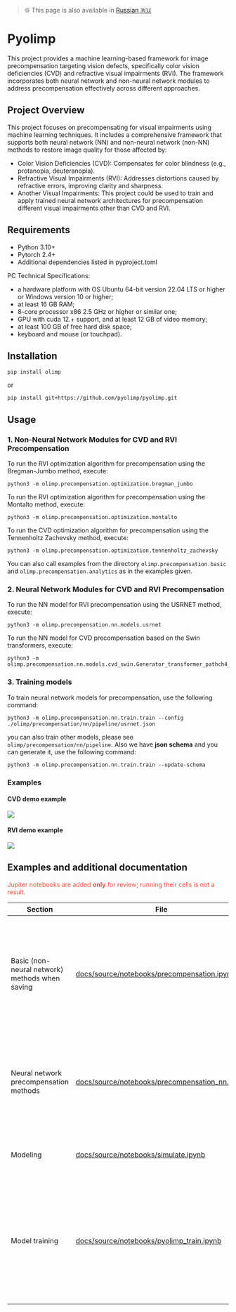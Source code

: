 > 🌐 This page is also available in [Russian 🇷🇺](./README.md)

# Pyolimp

This project provides a machine learning-based framework for
image precompensation targeting vision defects,
specifically color vision deficiencies (CVD) and
refractive visual impairments (RVI).
The framework incorporates both neural network and non-neural network modules
to address precompensation effectively across different approaches.

## Project Overview

This project focuses on precompensating for visual
impairments using machine learning techniques.
It includes a comprehensive framework that supports both neural network (NN)
and non-neural network (non-NN) methods to restore image quality for those affected by:

* Color Vision Deficiencies (CVD):
Compensates for color blindness (e.g., protanopia, deuteranopia).
* Refractive Visual Impairments (RVI):
Addresses distortions caused by refractive errors, improving clarity and sharpness.
* Another Visual Impairments:
This project could be used to train and apply trained neural network architectures for precompensation different visual impairments other than CVD and RVI.

## Requirements

* Python 3.10+
* Pytorch 2.4+
* Additional dependencies listed in pyproject.toml

PC Technical Specifications:
* a hardware platform with OS Ubuntu 64-bit version 22.04 LTS or higher or Windows version 10 or higher;
* at least 16 GB RAM;
* 8-core processor x86 2.5 GHz or higher or similar one;
* GPU with cuda 12.+ support, and at least 12 GB of video memory;
* at least 100 GB of free hard disk space;
* keyboard and mouse (or touchpad).

## Installation

```
pip install olimp
```
or
```
pip install git+https://github.com/pyolimp/pyolimp.git
```

## Usage

### 1. Non-Neural Network Modules for CVD and RVI Precompensation

To run the RVI optimization algorithm for precompensation using the
Bregman-Jumbo method, execute:
```
python3 -m olimp.precompensation.optimization.bregman_jumbo
```

To run the RVI optimization algorithm for precompensation using the
Montalto method, execute:
```
python3 -m olimp.precompensation.optimization.montalto
```
To run the CVD optimization algorithm for precompensation using the
Tennenholtz Zachevsky method, execute:

```
python3 -m olimp.precompensation.optimization.tennenholtz_zachevsky
```

You can also call examples from the directory `olimp.precompensation.basic`
and `olimp.precompensation.analytics` as in the examples given.

### 2. Neural Network Modules for CVD and RVI Precompensation

To run the NN model for RVI precompensation using the USRNET method, execute:
```
python3 -m olimp.precompensation.nn.models.usrnet
```

To run the NN model for CVD precompensation based on the Swin transformers, execute:
```
python3 -m olimp.precompensation.nn.models.cvd_swin.Generator_transformer_pathch4_844_48_3_nouplayer_server5
```

### 3. Training models

To train neural network models for precompensation, use the following command:

```
python3 -m olimp.precompensation.nn.train.train --config ./olimp/precompensation/nn/pipeline/usrnet.json
```
you can also train other models, please see `olimp/precompensation/nn/pipeline`. Also we have **json schema** and you can generate it, use the following command:

```
python3 -m olimp.precompensation.nn.train.train --update-schema
```

### Examples
#### CVD demo example
<img src="https://github.com/user-attachments/assets/42f54054-dba1-4204-957e-29b1a44a690c">

#### RVI demo example
<img src="https://github.com/user-attachments/assets/7e35fe3b-7667-4530-8c79-a1263749eeff">


## Examples and additional documentation

<span style="color:#e74c3c;">Jupiter notebooks are added **only** for review; running their cells is not a result.</span>

| Section | File | Description |
|--------|-------|----------|
| Basic (non-neural network) methods when saving | [docs/source/notebooks/precompensation.ipynb](docs/source/notebooks/precompensation.ipynb) | All current non-neural network algorithms with step-by-step demo runs (Bregman-Jumbo, Montalto, Tennenholz-Zachevsky, etc.) |
| Neural network precompensation methods | [docs/source/notebooks/precompensation_nn.ipynb](docs/source/notebooks/precompensation_nn.ipynb) | All current neural network algorithms with step-by-step demo runs (USRNet, DWDN, CVD-SWIN, etc.) |
| Modeling | [docs/source/notebooks/simulate.ipynb](docs/source/notebooks/simulate.ipynb) | All types of simulations and how to make them cheaper |
| Model training | [docs/source/notebooks/pyolimp_train.ipynb](docs/source/notebooks/pyolimp_train.ipynb) | Step-by-step training **outside** the standard pipeline; suitable for working in third-party projects and for advanced users confident in PyTorch |